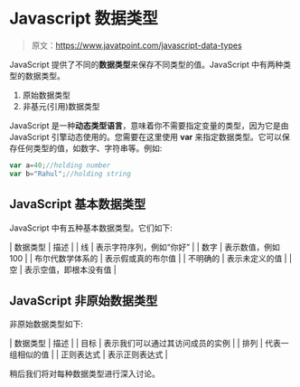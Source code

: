 # Javascript 数据类型

> 原文：<https://www.javatpoint.com/javascript-data-types>

JavaScript 提供了不同的**数据类型**来保存不同类型的值。JavaScript 中有两种类型的数据类型。

1.  原始数据类型
2.  非基元(引用)数据类型

JavaScript 是一种**动态类型语言**，意味着你不需要指定变量的类型，因为它是由 JavaScript 引擎动态使用的。您需要在这里使用 **var** 来指定数据类型。它可以保存任何类型的值，如数字、字符串等。例如:

```js
var a=40;//holding number
var b="Rahul";//holding string

```

## JavaScript 基本数据类型

JavaScript 中有五种基本数据类型。它们如下:

| 数据类型 | 描述 |
| 线 | 表示字符序列，例如“你好” |
| 数字 | 表示数值，例如 100 |
| 布尔代数学体系的 | 表示假或真的布尔值 |
| 不明确的 | 表示未定义的值 |
| 空 | 表示空值，即根本没有值 |

## JavaScript 非原始数据类型

非原始数据类型如下:

| 数据类型 | 描述 |
| 目标 | 表示我们可以通过其访问成员的实例 |
| 排列 | 代表一组相似的值 |
| 正则表达式 | 表示正则表达式 |

稍后我们将对每种数据类型进行深入讨论。